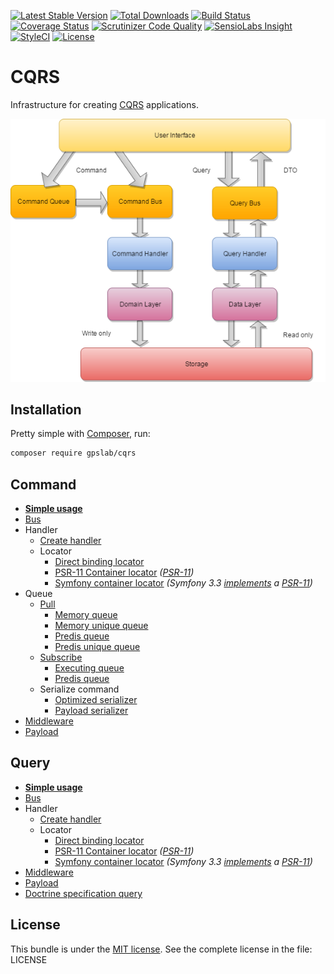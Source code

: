 [![Latest Stable Version](https://img.shields.io/packagist/v/gpslab/cqrs.svg?maxAge=3600&label=stable)](https://packagist.org/packages/gpslab/cqrs)
[![Total Downloads](https://img.shields.io/packagist/dt/gpslab/cqrs.svg?maxAge=3600)](https://packagist.org/packages/gpslab/cqrs)
[![Build Status](https://img.shields.io/travis/gpslab/cqrs.svg?maxAge=3600)](https://travis-ci.org/gpslab/cqrs)
[![Coverage Status](https://img.shields.io/coveralls/gpslab/cqrs.svg?maxAge=3600)](https://coveralls.io/github/gpslab/cqrs?branch=master)
[![Scrutinizer Code Quality](https://img.shields.io/scrutinizer/g/gpslab/cqrs.svg?maxAge=3600)](https://scrutinizer-ci.com/g/gpslab/cqrs/?branch=master)
[![SensioLabs Insight](https://img.shields.io/sensiolabs/i/a7885c13-685e-49bc-b1e7-635010540f21.svg?maxAge=3600&label=SLInsight)](https://insight.sensiolabs.com/projects/a7885c13-685e-49bc-b1e7-635010540f21)
[![StyleCI](https://styleci.io/repos/92310135/shield?branch=master)](https://styleci.io/repos/92310135)
[![License](https://img.shields.io/packagist/l/gpslab/cqrs.svg?maxAge=3600)](https://github.com/gpslab/cqrs)

# CQRS

Infrastructure for creating [CQRS](https://martinfowler.com/bliki/CQRS.html) applications.

![CQRS base scheme](cqrs_schema.png)

## Installation

Pretty simple with [Composer](http://packagist.org), run:

```sh
composer require gpslab/cqrs
```

## Command

* **[Simple usage](docs/command/simple_usage.md)**
* [Bus](docs/command/command_bus.md)
* Handler
  * [Create handler](docs/command/handler.md)
  * Locator
    * [Direct binding locator](docs/command/locator/direct_binding.md)
    * [PSR-11 Container locator](docs/command/locator/psr-11_container.md) *([PSR-11](https://github.com/php-fig/fig-standards/blob/master/accepted/PSR-11-container.md))*
    * [Symfony container locator](docs/command/locator/symfony_container.md) *(Symfony 3.3 [implements](http://symfony.com/blog/new-in-symfony-3-3-psr-11-containers) a [PSR-11](https://github.com/php-fig/fig-standards/blob/master/accepted/PSR-11-container.md))*
* Queue
  * [Pull](docs/command/queue/pull/pull.md)
    * [Memory queue](docs/command/queue/pull/memory.md)
    * [Memory unique queue](docs/command/queue/pull/memory_unique.md)
    * [Predis queue](docs/command/queue/pull/predis.md)
    * [Predis unique queue](docs/command/queue/pull/predis_unique.md)
  * [Subscribe](docs/command/queue/subscribe/subscribe.md)
    * [Executing queue](docs/command/queue/subscribe/executing.md)
    * [Predis queue](docs/command/queue/subscribe/predis.md)
  * Serialize command
    * [Optimized serializer](docs/command/queue/serialize/optimized.md)
    * [Payload serializer](docs/command/queue/serialize/payload.md)
* [Middleware](https://github.com/gpslab/middleware)
* [Payload](https://github.com/gpslab/payload)

## Query

* **[Simple usage](docs/query/simple_usage.md)**
* [Bus](docs/query/query_bus.md)
* Handler
  * [Create handler](docs/query/handler.md)
  * Locator
    * [Direct binding locator](docs/query/locator/direct_binding.md)
    * [PSR-11 Container locator](docs/query/locator/psr-11_container.md) *([PSR-11](https://github.com/php-fig/fig-standards/blob/master/accepted/PSR-11-container.md))*
    * [Symfony container locator](docs/query/locator/symfony_container.md) *(Symfony 3.3 [implements](http://symfony.com/blog/new-in-symfony-3-3-psr-11-containers) a [PSR-11](https://github.com/php-fig/fig-standards/blob/master/accepted/PSR-11-container.md))*
* [Middleware](https://github.com/gpslab/middleware)
* [Payload](https://github.com/gpslab/payload)
* [Doctrine specification query](https://github.com/gpslab/specification-query)

## License

This bundle is under the [MIT license](http://opensource.org/licenses/MIT). See the complete license in the file: LICENSE
